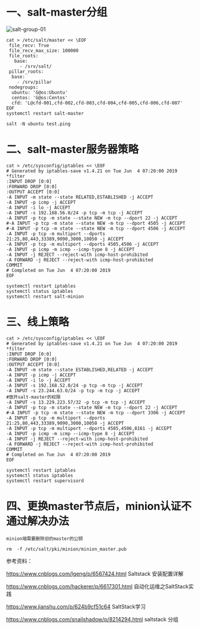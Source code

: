 # 一、salt-master分组
  
  ![salt-group-01](https://github.com/Lancger/study_new/blob/master/images/salt-group-01.png)

```
cat > /etc/salt/master << \EOF
 file_recv: True
 file_recv_max_size: 100000
 file_roots:
   base:
     - /srv/salt/
 pillar_roots:
  base:
    - /srv/pillar
 nodegroups:
  ubuntu: 'G@os:Ubuntu'
  centos: 'G@os:Centos'
  cfd: 'L@cfd-001,cfd-002,cfd-003,cfd-004,cfd-005,cfd-006,cfd-007'
EOF
systemctl restart salt-master

salt -N ubuntu test.ping
```
# 二、salt-master服务器策略
```
cat > /etc/sysconfig/iptables << \EOF
# Generated by iptables-save v1.4.21 on Tue Jun  4 07:20:00 2019
*filter
:INPUT DROP [0:0]
:FORWARD DROP [0:0]
:OUTPUT ACCEPT [0:0]
-A INPUT -m state --state RELATED,ESTABLISHED -j ACCEPT
-A INPUT -p icmp -j ACCEPT
-A INPUT -i lo -j ACCEPT
-A INPUT -s 192.168.56.0/24 -p tcp -m tcp -j ACCEPT
-A INPUT -p tcp -m state --state NEW -m tcp --dport 22 -j ACCEPT
#-A INPUT -p tcp -m state --state NEW -m tcp --dport 4505 -j ACCEPT
#-A INPUT -p tcp -m state --state NEW -m tcp --dport 4506 -j ACCEPT
-A INPUT -p tcp -m multiport --dports 21:25,80,443,33389,9090,3000,10050 -j ACCEPT
-A INPUT -p tcp -m multiport --dports 4505,4506 -j ACCEPT
-A INPUT -p icmp -m icmp --icmp-type 8 -j ACCEPT
-A INPUT -j REJECT --reject-with icmp-host-prohibited
-A FORWARD -j REJECT --reject-with icmp-host-prohibited
COMMIT
# Completed on Tue Jun  4 07:20:00 2019
EOF

systemctl restart iptables
systemctl status iptables
systemctl restart salt-minion
```

# 三、线上策略
```
cat > /etc/sysconfig/iptables << \EOF
# Generated by iptables-save v1.4.21 on Tue Jun  4 07:20:00 2019
*filter
:INPUT DROP [0:0]
:FORWARD DROP [0:0]
:OUTPUT ACCEPT [0:0]
-A INPUT -m state --state ESTABLISHED,RELATED -j ACCEPT
-A INPUT -p icmp -j ACCEPT
-A INPUT -i lo -j ACCEPT
-A INPUT -s 192.168.52.0/24 -p tcp -m tcp -j ACCEPT
-A INPUT -s 23.244.63.0/24 -p tcp -m tcp -j ACCEPT
#放开salt-master的权限
-A INPUT -s 13.229.223.57/32 -p tcp -m tcp -j ACCEPT
-A INPUT -p tcp -m state --state NEW -m tcp --dport 22 -j ACCEPT
#-A INPUT -p tcp -m state --state NEW -m tcp --dport 3306 -j ACCEPT
-A INPUT -p tcp -m multiport --dports 21:25,80,443,33389,9090,3000,10050 -j ACCEPT
-A INPUT -p tcp -m multiport --dports 4505,4506,8161 -j ACCEPT
-A INPUT -p icmp -m icmp --icmp-type 8 -j ACCEPT
-A INPUT -j REJECT --reject-with icmp-host-prohibited
-A FORWARD -j REJECT --reject-with icmp-host-prohibited
COMMIT
# Completed on Tue Jun  4 07:20:00 2019
EOF

systemctl restart iptables
systemctl status iptables
systemctl restart supervisord
```

# 四、更换master节点后，minion认证不通过解决办法
```
minion端需要删除旧的master的公钥

rm  -f /etc/salt/pki/minion/minion_master.pub
```
参考资料：

https://www.cnblogs.com/lgeng/p/6567424.html    Saltstack 安装配置详解 

https://www.cnblogs.com/hackerer/p/6617301.html  自动化运维之SaltStack实践

https://www.jianshu.com/p/624b9cf51c64  SaltStack学习 

https://www.cnblogs.com/snailshadow/p/8214294.html  saltstack 分组
